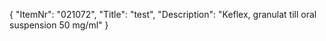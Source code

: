 {
  "ItemNr": "021072",
  "Title": "test",
  "Description": "Keflex, granulat till oral suspension 50 mg/ml"
}